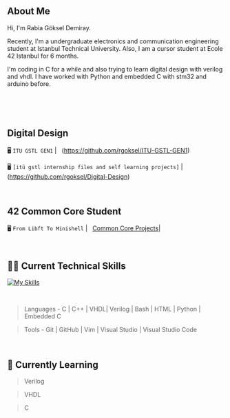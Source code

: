 ## About Me
Hi, I'm Rabia Göksel Demiray. 

Recently, I'm a undergraduate electronics and communication engineering student at Istanbul Technical University. Also, I am a cursor student at Ecole 42 Istanbul for 6 months. 

I'm coding in C for a while and also trying to learn digital design with verilog and vhdl. I have worked with Python and embedded C with stm32 and arduino before.

</br>
</br>
</br>

## Digital Design

🖥️ `ITU GSTL GEN1`
| &nbsp; (https://github.com/rgoksel/ITU-GSTL-GEN1)


🖥️  `[itü gstl internship files and self learning projects]`
| &nbsp; (https://github.com/rgoksel/Digital-Design)


<br>

## 42 Common Core Student

 🖥️ `From Libft To Minishell`
| &nbsp; [Common Core Projects](https://github.com/rgoksel/42/blob/main/README.md)|

<br>

## 🧑‍💻 Current Technical Skills

[![My Skills](https://skillicons.dev/icons?i=c,cpp,bash,vim,py,arduino,vscode,html,github,git,visualstudio,stm32)](https://skillicons.dev)

<br>

> Languages - C | C++ | VHDL| Verilog | Bash | HTML | Python | Embedded C

> Tools - Git | GitHub | Vim | Visual Studio | Visual Studio Code 

<br>


## 🌱 Currently Learning
> Verilog

> VHDL

> C


<br>






